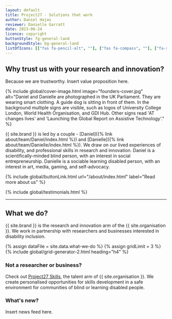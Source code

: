 ```yaml
---
layout: default
title: Project27 - Solutions that work
author: Daniel Hajas
reviewer: Danielle Garratt
date: 2023-06-24
licence: copyright
buttonStyle: fg-general-land
backgroundStyle: bg-general-land
listOfIcons: [["fas fa-pencil-alt", ""], ["fas fa-compass", ""], ["fa-solid fa-handshake", ""], ["fa-solid fa-person-chalkboard", ""]]
---
```


## Why trust us with your research and innovation?

Because we are trustworthy. Insert value proposition here.

{% include global/cover-image.html image="founders-cover.jpg" alt="Daniel and Danielle are photographed in the UK Parliament. They are wearing smart clothing. A guide dog is sitting in front of them. In the background multiple signs are visible, such as logos of University College London, World Health Organisation, and GDI Hub. Other signs read 'AT changes lives' and 'Launching the Global Report on Assistive Technology'." %}

{{ site.brand }} is led by a couple - [Daniel]({% link about/team/Daniel/index.html %}) and [Danielle]({% link about/team/Danielle/index.html %}).
We draw on our lived experiences of disability, and professional skills in research and innovation.
Daniel is a scientifically-minded blind person, with an interest in social entrepreneurship.
Danielle is a sociable learning disabled person, with an interest in art, media, gaming, and self-advocacy.

{% include global/buttonLink.html url="/about/index.html" label="Read more about us" %}

{% include global/testimonials.html %}

---

## What we do?

{{ site.brand }} is the research and innovation arm of the {{ site.organisation }}.
We work in partnership with researchers and businesses interested in disability inclusion.

{% assign dataFile = site.data.what-we-do %}
{% assign gridLimit = 3 %}
{% include global/grid-generator-2.html heading="h4" %}

### Not a researcher or business?

Check out [Project27 Skills](https://project27skills.com/), the talent arm of {{ site.organisation }}.
We create personalised opportunities for skills development in a safe environment for communities of blind or learning disabled people.

### What's new?

Insert news feed here.